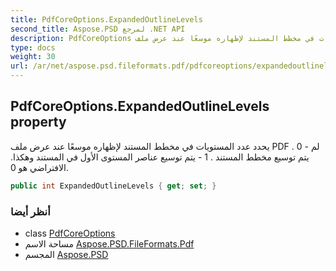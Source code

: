 ```yaml
---
title: PdfCoreOptions.ExpandedOutlineLevels
second_title: Aspose.PSD لمرجع .NET API
description: PdfCoreOptions ملكية. يحدد عدد المستويات في مخطط المستند لإظهاره موسعًا عند عرض ملف PDF . 0  لم يتم توسيع مخطط المستند . 1  يتم توسيع عناصر المستوى الأول في المستند وهكذا. الافتراضي هو 0.
type: docs
weight: 30
url: /ar/net/aspose.psd.fileformats.pdf/pdfcoreoptions/expandedoutlinelevels/
---
```

## PdfCoreOptions.ExpandedOutlineLevels property

يحدد عدد المستويات في مخطط المستند لإظهاره موسعًا عند عرض ملف PDF . 0 - لم يتم توسيع مخطط المستند . 1 - يتم توسيع عناصر المستوى الأول في المستند وهكذا. الافتراضي هو 0.

```csharp
public int ExpandedOutlineLevels { get; set; }
```

### أنظر أيضا

* class [PdfCoreOptions](../)
* مساحة الاسم [Aspose.PSD.FileFormats.Pdf](../../pdfcoreoptions/)
* المجسم [Aspose.PSD](../../../)


